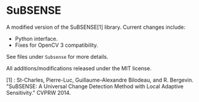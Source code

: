 SuBSENSE
=========

A modified version of the SuBSENSE[1] library. Current changes include:

- Python interface.
- Fixes for OpenCV 3 compatibility.

See files under ``Subsense`` for more details.

All additions/modifications released under the MIT license.

[1] : St-Charles, Pierre-Luc, Guillaume-Alexandre Bilodeau, and R. Bergevin. "SuBSENSE: A Universal Change Detection Method with Local Adaptive Sensitivity." CVPRW 2014.
